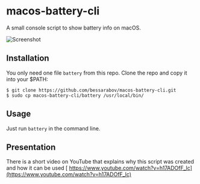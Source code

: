 # macos-battery-cli

A small console script to show battery info on macOS.

![Screenshot](https://upload.bessarabov.ru/bessarabov/6ogFiNXfJVpZn1d_2XvRGobV0Yg.png)

## Installation

You only need one file `battery` from this repo.
Clone the repo and copy it into your $PATH:

    $ git clone https://github.com/bessarabov/macos-battery-cli.git
    $ sudo cp macos-battery-cli/battery /usr/local/bin/

## Usage

Just run `battery` in the command line.


## Presentation

There is a short video on YouTube that explains why this script was created and
how it can be used [ https://www.youtube.com/watch?v=h17ADOfF_lc](https://www.youtube.com/watch?v=h17ADOfF_lc)
